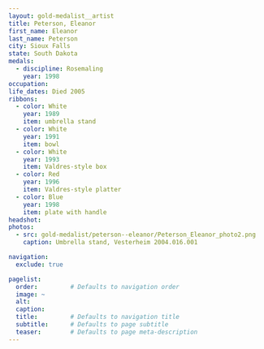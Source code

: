 ```yaml
---
layout: gold-medalist__artist
title: Peterson, Eleanor
first_name: Eleanor
last_name: Peterson
city: Sioux Falls
state: South Dakota
medals: 
  - discipline: Rosemaling
    year: 1998
occupation:
life_dates: Died 2005
ribbons:
  - color: White
    year: 1989
    item: umbrella stand
  - color: White
    year: 1991
    item: bowl
  - color: White
    year: 1993
    item: Valdres-style box
  - color: Red
    year: 1996
    item: Valdres-style platter
  - color: Blue
    year: 1998
    item: plate with handle
headshot:
photos:
  - src: gold-medalist/peterson--eleanor/Peterson_Eleanor_photo2.png
    caption: Umbrella stand, Vesterheim 2004.016.001

navigation:
  exclude: true

pagelist:
  order:         # Defaults to navigation order  
  image: ~
  alt:
  caption:
  title:         # Defaults to navigation title
  subtitle:      # Defaults to page subtitle
  teaser:        # Defaults to page meta-description  
---
```

